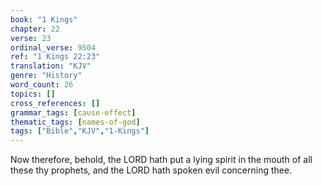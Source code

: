 ```yaml
---
book: "1 Kings"
chapter: 22
verse: 23
ordinal_verse: 9504
ref: "1 Kings 22:23"
translation: "KJV"
genre: "History"
word_count: 26
topics: []
cross_references: []
grammar_tags: [cause-effect]
thematic_tags: [names-of-god]
tags: ["Bible","KJV","1-Kings"]
---
```

Now therefore, behold, the LORD hath put a lying spirit in the mouth of all these thy prophets, and the LORD hath spoken evil concerning thee.
